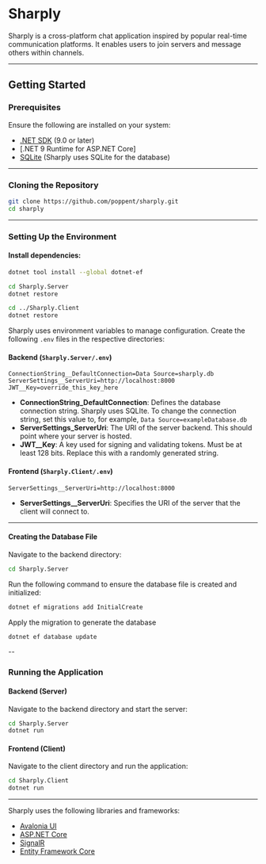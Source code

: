 # Sharply

Sharply is a cross-platform chat application inspired by popular real-time communication platforms. It enables users to join servers and message others within channels.

---

## Getting Started

### Prerequisites
Ensure the following are installed on your system:
- [.NET SDK](https://dotnet.microsoft.com/) (9.0 or later)
- [.NET 9 Runtime for ASP.NET Core]
- [SQLite](https://www.sqlite.org/) (Sharply uses SQLite for the database)

---

### Cloning the Repository
```bash
git clone https://github.com/poppent/sharply.git
cd sharply
```

---

### Setting Up the Environment
#### Install dependencies:
```bash
dotnet tool install --global dotnet-ef

cd Sharply.Server
dotnet restore

cd ../Sharply.Client
dotnet restore
```

Sharply uses environment variables to manage configuration. Create the following `.env` files in the respective directories:

#### Backend (`Sharply.Server/.env`)
```env
ConnectionString__DefaultConnection=Data Source=sharply.db
ServerSettings__ServerUri=http://localhost:8000
JWT__Key=override_this_key_here
```
- **ConnectionString_DefaultConnection**: Defines the database connection string. Sharply uses SQLIte. To change the connection string, set this value to, for example, `Data Source=exampleDatabase.db`
- **ServerSettings_ServerUri**: The URI of the server backend. This should point where your server is hosted.
- **JWT__Key**: A key used for signing and validating tokens. Must be at least 128 bits. Replace this with a randomly generated string.

#### Frontend (`Sharply.Client/.env`)
```env
ServerSettings__ServerUri=http://localhost:8000
```
- **ServerSettings__ServerUri**: Specifies the URI of the server that the client will connect to.
---

#### Creating the Database File
Navigate to the backend directory:
```bash
cd Sharply.Server
```
Run the following command to ensure the database file is created and initialized:
```bash
dotnet ef migrations add InitialCreate
```
Apply the migration to generate the database
```bash
dotnet ef database update
```

-- 

### Running the Application

#### Backend (Server)
Navigate to the backend directory and start the server:
```bash
cd Sharply.Server
dotnet run
```

#### Frontend (Client)
Navigate to the client directory and run the application:
```bash
cd Sharply.Client
dotnet run
```

---


Sharply uses the following libraries and frameworks:
- [Avalonia UI](https://avaloniaui.net/)
- [ASP.NET Core](https://learn.microsoft.com/en-us/aspnet/core/)
- [SignalR](https://dotnet.microsoft.com/apps/aspnet/signalr)
- [Entity Framework Core](https://learn.microsoft.com/en-us/ef/core/)










